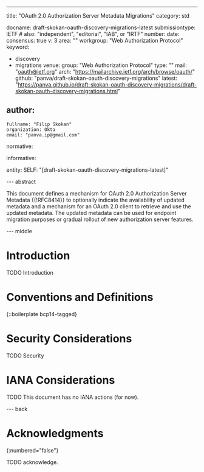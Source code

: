---
title: "OAuth 2.0 Authorization Server Metadata Migrations"
category: std

docname: draft-skokan-oauth-discovery-migrations-latest
submissiontype: IETF  # also: "independent", "editorial", "IAB", or "IRTF"
number:
date:
consensus: true
v: 3
area: ""
workgroup: "Web Authorization Protocol"
keyword:
  - discovery
  - migrations
venue:
  group: "Web Authorization Protocol"
  type: ""
  mail: "oauth@ietf.org"
  arch: "https://mailarchive.ietf.org/arch/browse/oauth/"
  github: "panva/draft-skokan-oauth-discovery-migrations"
  latest: "https://panva.github.io/draft-skokan-oauth-discovery-migrations/draft-skokan-oauth-discovery-migrations.html"

author:
  -
    fullname: "Filip Skokan"
    organization: Okta
    email: "panva.ip@gmail.com"

normative:

informative:

entity:
  SELF: "[draft-skokan-oauth-discovery-migrations-latest]"

--- abstract

This document defines a mechanism for OAuth 2.0 Authorization Server Metadata {{!RFC8414}} to
optionally indicate the availability of updated metadata and a mechanism for an OAuth 2.0 client
to retrieve and use the updated metadata. The updated metadata can be used for endpoint migration
purposes or gradual rollout of new authorization server features.

--- middle

# Introduction

TODO Introduction


# Conventions and Definitions

{::boilerplate bcp14-tagged}


# Security Considerations

TODO Security


# IANA Considerations

TODO This document has no IANA actions (for now).


--- back

# Acknowledgments
{:numbered="false"}

TODO acknowledge.
